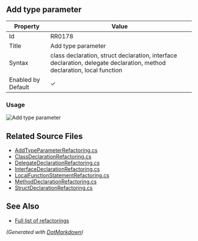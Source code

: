 ## Add type parameter

| Property           | Value                                                                                                                  |
| ------------------ | ---------------------------------------------------------------------------------------------------------------------- |
| Id                 | RR0178                                                                                                                 |
| Title              | Add type parameter                                                                                                     |
| Syntax             | class declaration, struct declaration, interface declaration, delegate declaration, method declaration, local function |
| Enabled by Default | &#x2713;                                                                                                               |

### Usage

![Add type parameter](../../images/refactorings/AddTypeParameter.png)

## Related Source Files

* [AddTypeParameterRefactoring.cs](../../src/Refactorings/CSharp/Refactorings/AddTypeParameterRefactoring.cs)
* [ClassDeclarationRefactoring.cs](../../src/Refactorings/CSharp/Refactorings/ClassDeclarationRefactoring.cs)
* [DelegateDeclarationRefactoring.cs](../../src/Refactorings/CSharp/Refactorings/DelegateDeclarationRefactoring.cs)
* [InterfaceDeclarationRefactoring.cs](../../src/Refactorings/CSharp/Refactorings/InterfaceDeclarationRefactoring.cs)
* [LocalFunctionStatementRefactoring.cs](../../src/Refactorings/CSharp/Refactorings/LocalFunctionStatementRefactoring.cs)
* [MethodDeclarationRefactoring.cs](../../src/Refactorings/CSharp/Refactorings/MethodDeclarationRefactoring.cs)
* [StructDeclarationRefactoring.cs](../../src/Refactorings/CSharp/Refactorings/StructDeclarationRefactoring.cs)

## See Also

* [Full list of refactorings](Refactorings.md)

*\(Generated with [DotMarkdown](http://github.com/JosefPihrt/DotMarkdown)\)*